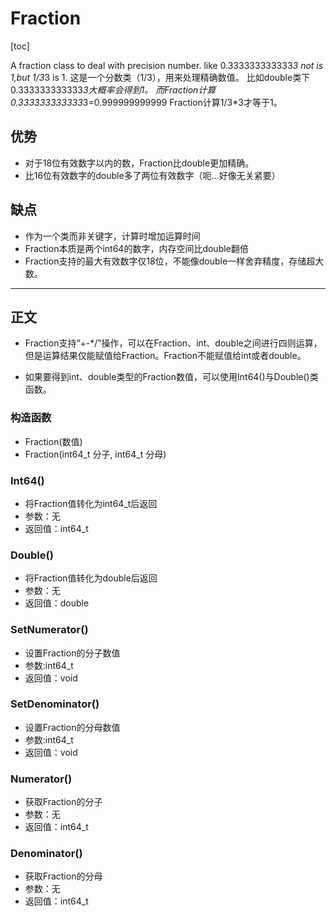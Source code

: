 # Fraction

[toc]

A fraction class to deal with precision number.
like 0.333333333333*3 not is 1,but 1/3*3 is 1.
这是一个分数类（1/3），用来处理精确数值。
比如double类下0.333333333333*3大概率会得到1。
而Fraction计算0.333333333333*3=0.999999999999
Fraction计算1/3*3才等于1。

## 优势

- 对于18位有效数字以内的数，Fraction比double更加精确。
- 比16位有效数字的double多了两位有效数字（呃...好像无关紧要）

## 缺点

- 作为一个类而非关键字，计算时增加运算时间
- Fraction本质是两个int64的数字，内存空间比double翻倍
- Fraction支持的最大有效数字仅18位，不能像double一样舍弃精度，存储超大数。

---

## 正文

- Fraction支持“+-*/”操作，可以在Fraction、int、double之间进行四则运算，但是运算结果仅能赋值给Fraction。Fraction不能赋值给int或者double。

- 如果要得到int、double类型的Fraction数值，可以使用Int64()与Double()类函数。


### 构造函数
  - Fraction(数值)
  - Fraction(int64_t 分子, int64_t 分母)
  
### Int64()
- 将Fraction值转化为int64_t后返回
- 参数：无
- 返回值：int64_t

### Double()
- 将Fraction值转化为double后返回
- 参数：无
- 返回值：double

### SetNumerator()
- 设置Fraction的分子数值
- 参数:int64_t
- 返回值：void
  
### SetDenominator()
- 设置Fraction的分母数值
- 参数:int64_t
- 返回值：void

### Numerator()
- 获取Fraction的分子
- 参数：无
- 返回值：int64_t

### Denominator()
- 获取Fraction的分母
- 参数：无
- 返回值：int64_t
